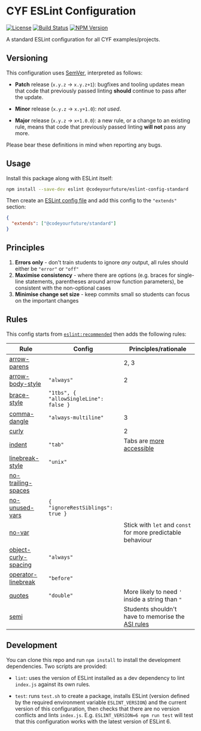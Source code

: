 # CYF ESLint Configuration

[![License](https://img.shields.io/npm/l/@codeyourfuture/eslint-config-standard.svg)](https://github.com/CodeYourFuture/eslint-config-standard/blob/master/LICENSE)
[![Build Status](https://github.com/CodeYourFuture/eslint-config-standard/workflows/Node.js%20CI/badge.svg)](https://github.com/CodeYourFuture/eslint-config-standard/actions)
[![NPM Version](https://img.shields.io/npm/v/@codeyourfuture/eslint-config-standard.svg)](https://www.npmjs.com/package/@codeyourfuture/eslint-config-standard)

A standard ESLint configuration for all CYF examples/projects.

## Versioning

This configuration uses [SemVer], interpreted as follows:

  - **Patch** release (`x.y.z` -> `x.y.z+1`): bugfixes and tooling updates mean that code that previously passed
    linting **should** continue to pass after the update.

  - **Minor** release (`x.y.z` -> `x.y+1.0`): *not used*.

  - **Major** release (`x.y.z` -> `x+1.0.0`): a new rule, or a change to an existing rule, means that code that
    previously passed linting **will not** pass any more.

Please bear these definitions in mind when reporting any bugs.

## Usage

Install this package along with ESLint itself:

```bash
npm install --save-dev eslint @codeyourfuture/eslint-config-standard
```

Then create an [ESLint config file] and add this config to the `"extends"` section:

```json
{
  "extends": ["@codeyourfuture/standard"]
}
```

## Principles

 1. **Errors only** - don't train students to ignore *any* output, all rules should either be `"error"` or `"off"`
 2. **Maximise consistency** - where there are options (e.g. braces for single-line statements, parentheses around arrow function parameters), be consistent with the non-optional cases
 3. **Minimise change set size** - keep commits small so students can focus on the important changes

## Rules

This config starts from [`eslint:recommended`][1] then adds the following rules:

| Rule | Config | Principles/rationale |
|------|--------|----------------------|
| [arrow-parens] | | 2, 3 |
| [arrow-body-style] | `"always"` | 2 |
| [brace-style] | `"1tbs", { "allowSingleLine": false }` | |
| [comma-dangle] | `"always-multiline"` | 3 |
| [curly] | | 2 |
| [indent] | `"tab"` | Tabs are [more accessible][2] |
| [linebreak-style] | `"unix"` | |
| [no-trailing-spaces] | | |
| [no-unused-vars] | `{ "ignoreRestSiblings": true }` | |
| [no-var] | | Stick with `let` and `const` for more predictable behaviour |
| [object-curly-spacing] | `"always"` | |
| [operator-linebreak] | `"before"` | |
| [quotes] | `"double"` | More likely to need `'` inside a string than `"` |
| [semi] | | Students shouldn't have to memorise the [ASI rules] |

## Development

You can clone this repo and run `npm install` to install the development dependencies. Two scripts are provided:

  - `lint`: uses the version of ESLint installed as a dev dependency to lint `index.js` against its own rules.

  - `test`: runs `test.sh` to create a package, installs ESLint (version defined by the required environment variable
    `ESLINT_VERSION`) and the current version of this configuration, then checks that there are no version conflicts
    and lints `index.js`. E.g. `ESLINT_VERSION=6 npm run test` will test that this configuration works with the latest
    version of ESLint 6.

  [1]: https://eslint.org/docs/user-guide/configuring#using-eslintrecommended
  [2]: https://www.reddit.com/r/javascript/comments/c8drjo/nobody_talks_about_the_real_reason_to_use_tabs/

  [arrow-body-style]: https://eslint.org/docs/rules/arrow-body-style
  [arrow-parens]: https://eslint.org/docs/rules/arrow-parens
  [ASI rules]: https://developer.mozilla.org/en-US/docs/Web/JavaScript/Reference/Lexical_grammar#Automatic_semicolon_insertion
  [brace-style]: https://eslint.org/docs/rules/brace-style
  [comma-dangle]: https://eslint.org/docs/rules/comma-dangle
  [curly]: https://eslint.org/docs/rules/curly
  [ESLint config file]: https://eslint.org/docs/user-guide/configuring
  [indent]: https://eslint.org/docs/rules/indent
  [linebreak-style]: https://eslint.org/docs/rules/linebreak-style
  [no-trailing-spaces]: https://eslint.org/docs/rules/no-trailing-spaces
  [no-unused-vars]: https://eslint.org/docs/rules/no-unused-vars
  [no-var]: https://eslint.org/docs/rules/no-var
  [object-curly-spacing]: https://eslint.org/docs/rules/object-curly-spacing
  [operator-linebreak]: https://eslint.org/docs/rules/operator-linebreak
  [quotes]: https://eslint.org/docs/rules/quotes
  [semi]: https://eslint.org/docs/rules/semi
  [SemVer]: https://semver.org/
